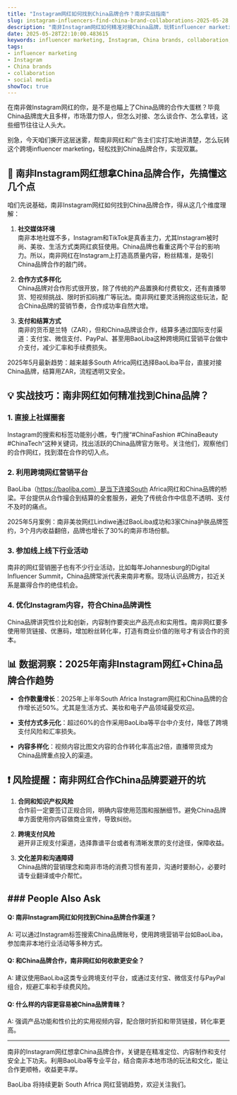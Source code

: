 ```yaml
---
title: "Instagram网红如何找到China品牌合作？南非实战指南"
slug: instagram-influencers-find-china-brand-collaborations-2025-05-28
description: "南非Instagram网红如何精准对接China品牌，玩转influencer marketing，拿下高效collaboration，实现流量变现。2025年5月最新案例与支付攻略分享！"
date: 2025-05-28T22:10:00.483615
keywords: influencer marketing, Instagram, China brands, collaboration, social media
tags:
- influencer marketing
- Instagram
- China brands
- collaboration
- social media
showToc: true
---
```


在南非做Instagram网红的你，是不是也瞄上了China品牌的合作大蛋糕？毕竟China品牌庞大且多样，市场潜力惊人，但怎么对接、怎么谈合作、怎么拿钱，这些细节往往让人头大。

别急，今天咱们撕开这层迷雾，帮南非网红和广告主们实打实地讲清楚，怎么玩转这个跨境influencer marketing，轻松找到China品牌合作，实现双赢。

## 📢 南非Instagram网红想拿China品牌合作，先搞懂这几个点

咱们先说基础，南非Instagram网红如何找到China品牌合作，得从这几个维度理解：

1. **社交媒体环境**  
南非本地社媒不多，Instagram和TikTok是真香主力，尤其Instagram被时尚、美妆、生活方式类网红疯狂使用。China品牌也看重这两个平台的影响力。所以，南非网红在Instagram上打造高质量内容，粉丝精准，是吸引China品牌合作的敲门砖。

2. **合作方式多样化**  
China品牌对合作形式很开放，除了传统的产品置换和付费软文，还有直播带货、短视频挑战、限时折扣码推广等玩法。南非网红要灵活拥抱这些玩法，配合China品牌的营销节奏，合作成功率自然大增。

3. **支付和结算方式**  
南非的货币是兰特（ZAR），但和China品牌谈合作，结算多通过国际支付渠道：支付宝、微信支付、PayPal、甚至用BaoLiba这种跨境网红营销平台做中介支付，减少汇率和手续费损失。

2025年5月最新趋势：越来越多South Africa网红选择BaoLiba平台，直接对接China品牌，结算用ZAR，流程透明又安全。

## 💡 实战技巧：南非网红如何精准找到China品牌？

### 1. 直接上社媒圈套

Instagram的搜索和标签功能别小瞧，专门搜“#ChinaFashion #ChinaBeauty #ChinaTech”这种关键词，找出活跃的China品牌官方账号。关注他们，观察他们的合作网红，找到潜在合作的切入点。

### 2. 利用跨境网红营销平台

BaoLiba（https://baoliba.com）是当下连接South Africa网红和China品牌的桥梁。平台提供从合作撮合到结算的全套服务，避免了传统合作中信息不透明、支付不及时的痛点。

2025年5月案例：南非美妆网红Lindiwe通过BaoLiba成功和3家China护肤品牌签约，3个月内收益翻倍，品牌也增长了30%的南非市场份额。

### 3. 参加线上线下行业活动

南非的网红营销圈子也有不少行业活动，比如每年Johannesburg的Digital Influencer Summit，China品牌常派代表来南非考察。现场认识品牌方，拉近关系是赢得合作的绝佳机会。

### 4. 优化Instagram内容，符合China品牌调性

China品牌讲究性价比和创新，内容制作要突出产品亮点和实用性。南非网红要多使用带货链接、优惠码，增加粉丝转化率，打造有商业价值的账号才有谈合作的资本。

## 📊 数据洞察：2025年南非Instagram网红+China品牌合作趋势

- **合作数量增长**：2025年上半年South Africa Instagram网红和China品牌的合作增长近50%。尤其是生活方式、美妆和电子产品领域最受欢迎。

- **支付方式多元化**：超过60%的合作采用BaoLiba等平台中介支付，降低了跨境支付风险和汇率损失。

- **内容多样化**：视频内容比图文内容的合作转化率高出2倍，直播带货成为China品牌重点投入的渠道。

## ❗ 风险提醒：南非网红合作China品牌要避开的坑

1. **合同和知识产权风险**  
合作前一定要签订正规合同，明确内容使用范围和报酬细节。避免China品牌单方面使用你内容做商业宣传，导致纠纷。

2. **跨境支付风险**  
避开非正规支付渠道，选择靠谱平台或者有清晰发票的支付途径，保障收益。

3. **文化差异和沟通障碍**  
China品牌的营销理念和南非市场的消费习惯有差异，沟通时要耐心，必要时请专业翻译或中介帮忙。

## ### People Also Ask

#### Q: 南非Instagram网红如何找到China品牌合作渠道？  
A: 可以通过Instagram标签搜索China品牌账号，使用跨境营销平台如BaoLiba，参加南非本地行业活动等多种方式。

#### Q: 和China品牌合作，南非网红如何收款更安全？  
A: 建议使用BaoLiba这类专业跨境支付平台，或通过支付宝、微信支付与PayPal组合，规避汇率和手续费风险。

#### Q: 什么样的内容更容易被China品牌青睐？  
A: 强调产品功能和性价比的实用视频内容，配合限时折扣和带货链接，转化率更高。

---

南非的Instagram网红想拿China品牌合作，关键是在精准定位、内容制作和支付安全上下功夫。利用BaoLiba等专业平台，结合南非本地市场的玩法和文化，能让合作更顺畅，收益更丰厚。

BaoLiba 将持续更新 South Africa 网红营销趋势，欢迎关注我们。